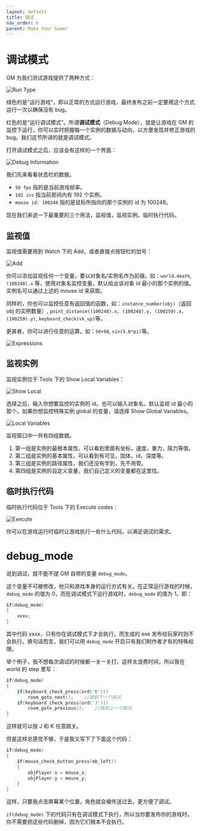 ```yaml
---
layout: default
title: 调试
nav_order: 6
parent: Make Your Game!
---
```


# 调试模式

GM 为我们测试游戏提供了两种方式：

![Run Type](/assets/images/make_your_game/run_type.png)

绿色的是“运行游戏”，即以正常的方式运行游戏，最终发布之前一定要用这个方式运行一次以确保没有 bug。

红色的是“运行调试模式”。所谓**调试模式**（Debug Mode），就是让游戏在 GM 的监控下运行，你可以实时把握每一个实例的数据与动向，以方便发现并修正游戏的 bug。我们这节所讲的就是调试模式。

打开调试模式之后，应该会有这样的一个界面：

![Debug Information](/assets/images/make_your_game/debug_information.png)

我们先来看看状态栏的数据。

* `50 fps` 指的是当前游戏帧率。
* `192 ins` 指当前房间内有 192 个实例。
* `mouse id: 100248` 指的是鼠标所指向的那个实例的 id 为 100248。

现在我们来说一下最重要的三个用法，监视值，监视实例，临时执行代码。

## 监视值

监视值需要用到 Watch 下的 Add，或者直接点按钮栏的加号：

![Add](/assets/images/make_your_game/add.png)

你可以添加监视任何一个变量，要以对象名/实例名作为前缀。如：`world.death`, `(100248).x` 等，使用对象名监控变量，默认给出该对象 id 最小的那个实例的值。实例名可以通过上述的 mouse id 来获取。

同样的，你也可以监控任意有返回值的函数，如：`instance_number(obj)`（返回 obj 的实例数量）, `point_distance((100248).x, (100248).y, (100259).x, (100259).y)`, `keyboard_check(vk_up)`等。

更甚者，你可以进行任意的运算。如：`56+98`, `sin(5.6*pi)`等。

![Expressions](/assets/images/make_your_game/expressions.png)

## 监视实例

监视实例位于 Tools 下的 Show Local Variables：

![Show Local](/assets/images/make_your_game/show_local.png)

选择之后，输入你想要监控的实例的 id。也可以输入对象名，默认监视 id 最小的那个。如果你想监控特殊实例 global 的变量，请选择 Show Global Variables。

![Local Variables](/assets/images/make_your_game/local_variables.png)

监视窗口中一共有四组数据。

1. 第一组是实例的最根本属性，可以看到里面有坐标，速度，重力，阻力等值。
2. 第二组是实例的基本属性，可以看到有可见，固体，id，深度等。
3. 第三组是实例的路径属性，我们还没有学到，先不用管。
4. 第四组是实例的自定义变量，我们自己定义的变量都在这里找。

## 临时执行代码

临时执行代码位于 Tools 下的 Execute codes：

![Execute](/assets/images/make_your_game/execute.png)

你可以在游戏运行时临时让游戏执行一些什么代码，以满足调试的需求。

# debug_mode

说到调试，就不能不提 GM 自带的变量 `debug_mode`。

这个变量不可被修改，他只和游戏本身的运行方式有关。在正常运行游戏的时候，`debug_mode` 的值为 0，而在调试模式下运行游戏时，`debug_mode` 的值为 1。即：

```c
if(debug_mode)
{
    xxxx;
}
```

其中代码 xxxx，只有你在调试模式下才会执行，而生成的 exe 发布给玩家时则不会执行。换句话而言，我们可以用 `debug_mode` 开启只有我们制作者才有的特殊权限。

举个例子，我不想每次调试的时候都一关一关打，这样太浪费时间，所以我在 world 的 step 里写：

```c
if(debug_mode)
{
    if(keyboard_check_press(ord('K')))
        room_goto_next();    //跳到下一个房间
    if(keyboard_check_press(ord('J')))
        room_goto_previous();    //跳到上一个房间
}
```

这样就可以按 J 和 K 任意跳关。

但是这样总感觉不够，于是我又写下了下面这个代码：

```c
if(debug_mode)
{
    if(mouse_check_button_press(mb_left))
    {
        objPlayer.x = mouse_x;
        objPlayer.y = mouse_y;
    }
}
```

这样，只要我点击屏幕某个位置，角色就会被传送过去，更方便了调试。

`if(debug_mode)` 下的代码只有在调试模式下执行，所以当你要发布你的游戏时，你不需要把这些代码删掉，因为它们根本不会执行。
